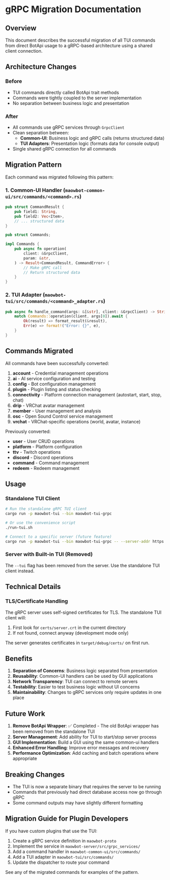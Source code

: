 # gRPC Migration Documentation

## Overview

This document describes the successful migration of all TUI commands from direct BotApi usage to a gRPC-based architecture using a shared client connection.

## Architecture Changes

### Before
- TUI commands directly called BotApi trait methods
- Commands were tightly coupled to the server implementation
- No separation between business logic and presentation

### After
- All commands use gRPC services through `GrpcClient`
- Clean separation between:
  - **Common-UI**: Business logic and gRPC calls (returns structured data)
  - **TUI Adapters**: Presentation logic (formats data for console output)
- Single shared gRPC connection for all commands

## Migration Pattern

Each command was migrated following this pattern:

### 1. Common-UI Handler (`maowbot-common-ui/src/commands/<command>.rs`)
```rust
pub struct CommandResult {
    pub field1: String,
    pub field2: Vec<Item>,
    // ... structured data
}

pub struct Commands;

impl Commands {
    pub async fn operation(
        client: &GrpcClient,
        param: &str,
    ) -> Result<CommandResult, CommandError> {
        // Make gRPC call
        // Return structured data
    }
}
```

### 2. TUI Adapter (`maowbot-tui/src/commands/<command>_adapter.rs`)
```rust
pub async fn handle_command(args: &[&str], client: &GrpcClient) -> String {
    match Commands::operation(client, args[0]).await {
        Ok(result) => format_result(&result),
        Err(e) => format!("Error: {}", e),
    }
}
```

## Commands Migrated

All commands have been successfully converted:

1. **account** - Credential management operations
2. **ai** - AI service configuration and testing  
3. **config** - Bot configuration management
4. **plugin** - Plugin listing and status checking
5. **connectivity** - Platform connection management (autostart, start, stop, chat)
6. **drip** - VRChat avatar management
7. **member** - User management and analysis
8. **osc** - Open Sound Control service management
9. **vrchat** - VRChat-specific operations (world, avatar, instance)

Previously converted:
- **user** - User CRUD operations
- **platform** - Platform configuration
- **ttv** - Twitch operations
- **discord** - Discord operations
- **command** - Command management
- **redeem** - Redeem management

## Usage

### Standalone TUI Client
```bash
# Run the standalone gRPC TUI client
cargo run -p maowbot-tui --bin maowbot-tui-grpc

# Or use the convenience script
./run-tui.sh

# Connect to a specific server (future feature)
cargo run -p maowbot-tui --bin maowbot-tui-grpc -- --server-addr https://192.168.1.100:9999
```

### Server with Built-in TUI (Removed)
The `--tui` flag has been removed from the server. Use the standalone TUI client instead.

## Technical Details

### TLS/Certificate Handling
The gRPC server uses self-signed certificates for TLS. The standalone TUI client will:
1. First look for `certs/server.crt` in the current directory
2. If not found, connect anyway (development mode only)

The server generates certificates in `target/debug/certs/` on first run.

## Benefits

1. **Separation of Concerns**: Business logic separated from presentation
2. **Reusability**: Common-UI handlers can be used by GUI applications
3. **Network Transparency**: TUI can connect to remote servers
4. **Testability**: Easier to test business logic without UI concerns
5. **Maintainability**: Changes to gRPC services only require updates in one place

## Future Work

1. **Remove BotApi Wrapper**: ✅ Completed - The old BotApi wrapper has been removed from the standalone TUI
2. **Server Management**: Add ability for TUI to start/stop server process
3. **GUI Implementation**: Build a GUI using the same common-ui handlers
4. **Enhanced Error Handling**: Improve error messages and recovery
5. **Performance Optimization**: Add caching and batch operations where appropriate

## Breaking Changes

- The TUI is now a separate binary that requires the server to be running
- Commands that previously had direct database access now go through gRPC
- Some command outputs may have slightly different formatting

## Migration Guide for Plugin Developers

If you have custom plugins that use the TUI:

1. Create a gRPC service definition in `maowbot-proto`
2. Implement the service in `maowbot-server/src/grpc_services/`
3. Add a command handler in `maowbot-common-ui/src/commands/`
4. Add a TUI adapter in `maowbot-tui/src/commands/`
5. Update the dispatcher to route your command

See any of the migrated commands for examples of the pattern.